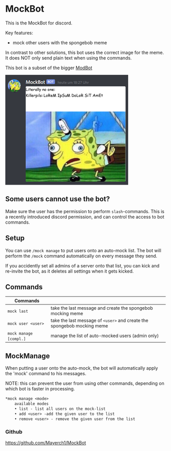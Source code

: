 # MockBot

This is the MockBot for discord.


Key features:
* mock other users with the spongebob meme

In contrast to other solutions, this bot uses the correct image for the meme. It does NOT only send plain text when using the commands.


This bot is a subset of the bigger [ModBot](https://top.gg/bot/602236567574020133)

![example image](readme_example.png)



## Some users cannot use the bot?

Make sure the user has the permission to perform `slash`-commands.
This is a recently introduced discord permission, and can control the access to bot commands.


## Setup

You can use `/mock manage` to put users onto an auto-mock list. The bot will perform the `/mock` command automatically on every message they send.

If you accidently set all admins of a server onto that list, you can kick and re-invite the bot, as it deletes all settings when it gets kicked. 

## Commands


|Commands||
|---|---|
|```mock last```  | take the last message and create the spongebob mocking meme  | 
|```mock user <user>``` | take the last message of `<user>` and create the spongebob mocking meme |
| ```mock manage [compl.]```  | manage the list of auto-mocked users (admin only)




## MockManage

When putting a user onto the auto-mock, the bot will automatically apply the 'mock' command to his messages.

NOTE: this can prevent the user from using other commands, depending on which bot is faster in processing.

```
*mock manage <mode>
	available modes
	• list - list all users on the mock-list
	• add <user> -add the given user to the list
	• remove <user> - remove the given user from the list
```




### Github
https://github.com/Mayerch1/MockBot
